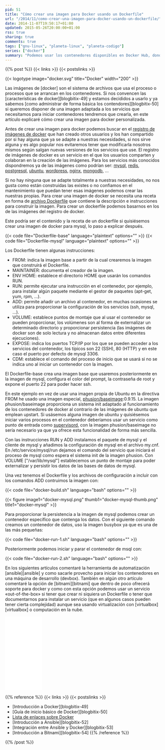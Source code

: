 ```yaml
---
pid: 51
title: "Cómo crear una imagen para Docker usando un Dockerfile"
url: "/2014/11/como-crear-una-imagen-para-docker-usando-un-dockerfile/"
date: 2014-11-07T19:50:17+01:00
updated: 2015-05-26T20:00:00+01:00
rss: true
sharing: true
comments: true
tags: ["gnu-linux", "planeta-linux", "planeta-codigo"]
series: ["docker"]
summary: "Podemos usar los contenedores disponibles en Docker Hub, donde están disponibles las aplicaciones de bases de datos, servidores de aplicaciones de mútiples lenguages, servidores web más populares y entre otras muchas. Pero también podemos definir nuestras propias imágenes personalizadas con las necesidades que tengamos. Lo que necesitamos es escribir un archivo que contenga la receta para construir la imagen del contenedor, este archivo es el Dockerfile."
---
```


{{% post %}}
{{< links >}}
{{< postslinks >}}

{{< logotype image="docker.svg" title="Docker" width="200" >}}

Las imágenes de [docker] son el sistema de archivos que usa el proceso o procesos que se arrancan en los contenedores. Si nos convencen las [características de docker][blogbitix-49] y estamos decididos a usarlo y ya sabemos [como administrar de forma básica los contendores][blogbitix-50] si queremos disponer de una imagen adaptada a los servicios que necesitamos para iniciar contenedores tendremos que crearla, en este artículo explicaré cómo crear una imagen para docker personalizada.

Antes de crear una imagen para docker podemos buscar en el [registro de imágenes de docker](https://registry.hub.docker.com/) que han creado otros usuarios y los han compartido por si hay alguna que ya se adapte a nuestras necesidades, si nos sirve alguna y es algo popular nos evitaremos tener que modificarla nosotros mismos según salgan nuevas versiones de los servicios que use. El registro de imágenes de docker es un servicio en el que los usuarios comparten y colaboran en la creación de las imágenes. Para los servicios más conocidos dispondremos ya de las imágenes como podrían ser: [mysql](https://registry.hub.docker.com/_/mysql/), [redis](https://registry.hub.docker.com/_/redis/), [postgresql](https://registry.hub.docker.com/_/postgres/), [ubuntu](https://registry.hub.docker.com/_/ubuntu/), [wordpress](https://registry.hub.docker.com/_/wordpress/), [nginx](https://registry.hub.docker.com/_/nginx/), [mongodb](https://registry.hub.docker.com/_/mongo/), ...

Si no hay ninguna que se adapte totalmente a nuestras necesidades, no nos gusta como están construidas las existes o no confiamos en el mantenimiento que puedan tener esas imágenes podemos crear las nuestras propias. Para crear una imagen de docker se necesita una receta en forma de [archivo Dockerfile](http://docs.docker.com/reference/builder/) que contiene la descripción e instrucciones para construir la imagen. Para crear un dockerfile podemos basarnos en los de las imágenes del registro de docker.

Este podría ser el contenido y la receta de un dockerfile si quisiésemos crear una imagen de docker para mysql, lo paso a explicar después.

{{< code file="Dockerfile-base" language="plaintext" options="" >}}
{{< code file="Dockerfile-mysql" language="plaintext" options="" >}}

Los Dockerfile tienen algunas instrucciones:

* FROM: indica la imagen base a partir de la cual crearemos la imagen que construirá el Dockerfile.
* MAINTAINER: documenta el creador de la imagen.
* ENV HOME: establece el directorio HOME que usarán los comandos RUN.
* RUN: permite ejecutar una instrucción en el contenedor, por ejemplo, para instalar algún paquete mediante el gestor de paquetes (apt-get, yum, rpm, ...).
* ADD: permite añadir un archivo al contenedor, en muchas ocasiones se utiliza para proporcionar la configuración de los servicios (ssh, mysql, ...).
* VOLUME: establece puntos de montaje que al usar el contenedor se pueden proporcionar, los volúmenes son al forma de externalizar un determinado directorio y proporcionar persistencia (las imágenes de docker son de solo lectura y no almacenan datos entre diferentes ejecuciones).
* EXPOSE: indica los puertos TCP/IP por los que se pueden acceder a los servicios del contenedor, los típicos son 22 (SSH), 80 (HTTP) y en este caso el puerto por defecto de mysql 3306.
* CDM: establece el comando del proceso de inicio que se usará si no se indica uno al iniciar un contenedor con la imagen.

El Dockerfile-base crea una imagen base que usaremos posteriormente en la imagen de mysql, configura el color del prompt, la contraseña de root y expone el puerto 22 para poder hacer ssh.

En este ejemplo en vez de usar una imagen propia de Ubuntu en la directiva FROM he usado una imagen especial, [phusion/baseimage](https://registry.hub.docker.com/u/phusion/baseimage/):0.9.15. La imagen phusion/baseimage proporciona un sistema init adaptado al funcionamiento de los contenedores de docker al contrario de las imágenes de ubuntu que emplean upstart. Si usásemos alguna imagen de ubuntu y quisiésemos iniciar varios procesos en el contenedor deberíamos usar un servicio como punto de entrada como [supervisord](http://supervisord.org/), con la imagen phusion/baseimage no sería necesario ya que ya ofrece esta funcionalidad de forma más sencilla.

Con las instrucciones RUN y ADD instalamos el paquete de mysql y el cliente de mysql y añadimos la configuración de mysql en el archivo my.cnf. En /etc/service/mysql/run dejamos el comando del servicio que iniciará el proceso de mysql como espera el sistema init de la imagen phusion. Con VOLUME ["/var/lib/mysql"] establecemos un punto de montaje para poder externalizar y persistir los datos de las bases de datos de mysql.

Una vez tenemos el Dockerfile y los archivos de configuración a incluir con los comandos ADD contruimos la imagen con:

{{< code file="docker-build.sh" language="bash" options="" >}}

<div class="media">
	{{< figure
    	image1="docker-mysql.png" thumb1="docker-mysql-thumb.png" title1="docker-mysql" >}}
</div>

Para proporcionar la persistencia a la imagen de mysql podemos crear un contenedor específico que contenga los datos. Con el siguiente comando creamos un contenedor de datos, uso la imagen busybox ya que es una de las más pequeñas:

{{< code file="docker-run-1.sh" language="bash" options="" >}}

Posteriormente podemos iniciar y parar el contenedor de msql con:

{{< code file="docker-run-2.sh" language="bash" options="" >}}

En los siguientes artículos comentaré la herramienta de automatización [ansible][ansible] y como sacarle provecho para iniciar los contenedores en una máquina de desarrollo (devbox). También en algún otro artículo comentaré la opción de [bitnami][bitnami] que dentro de poco ofrecerá soporte para docker y como con esta opción podemos usar un servicio «out-of-the-box» si tener que crear ni siquiera un Dockerfile o tener que documentarnos para instalar un servicio (que en algunos casos pueden tener cierta complejidad) aunque sea usando virtualización con [virtualbox][virtualbox] o computación en la nube.

<div class="media-amazon">
	<iframe style="width:120px;height:240px;" marginwidth="0" marginheight="0" scrolling="no" frameborder="0" src="//rcm-eu.amazon-adsystem.com/e/cm?lt1=_blank&bc1=000000&IS2=1&bg1=FFFFFF&fc1=000000&lc1=0000FF&t=blobit-21&o=30&p=8&l=as4&m=amazon&f=ifr&ref=as_ss_li_til&asins=1633430235&linkId=9d344246cd59cd65a952305379c2556a"></iframe>
</div>

{{% reference %}}
{{< links >}}
{{< postslinks >}}
* [Introducción a Docker][blogbitix-49]
* [Guía de inicio básico de Docker][blogbitix-50]
* [Lista de enlaces sobre Docker](http://www.nkode.io/2014/08/24/valuable-docker-links.html)
* [Introducción a Ansible][blogbitix-52]
* [Integración entre Ansible y Docker][blogbitix-53]
* [Introducción a Bitnami][blogbitix-54]
{{% /reference %}}

{{% /post %}}
